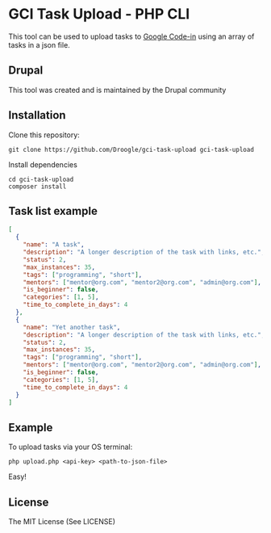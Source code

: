 GCI Task Upload - PHP CLI
===========================
This tool can be used to upload tasks to [Google Code-in](http://codein.withgoogle.com) using an array of tasks in a json file.

Drupal
------
This tool was created and is maintained by the Drupal community

Installation
------
Clone this repository:
```console
git clone https://github.com/Droogle/gci-task-upload gci-task-upload
```
Install dependencies
```console
cd gci-task-upload
composer install
```

Task list example
------
```json
[
  {
    "name": "A task",
    "description": "A longer description of the task with links, etc.",
    "status": 2,
    "max_instances": 35,
    "tags": ["programming", "short"],
    "mentors": ["mentor@org.com", "mentor2@org.com", "admin@org.com"],
    "is_beginner": false,
    "categories": [1, 5],
    "time_to_complete_in_days": 4
  },
  {
    "name": "Yet another task",
    "description": "A longer description of the task with links, etc.",
    "status": 2,
    "max_instances": 35,
    "tags": ["programming", "short"],
    "mentors": ["mentor@org.com", "mentor2@org.com", "admin@org.com"],
    "is_beginner": false,
    "categories": [1, 5],
    "time_to_complete_in_days": 4
  }
]
```

Example
------
To upload tasks via your OS terminal: 
```
php upload.php <api-key> <path-to-json-file>
```
Easy!

License
-------
The MIT License (See LICENSE)
